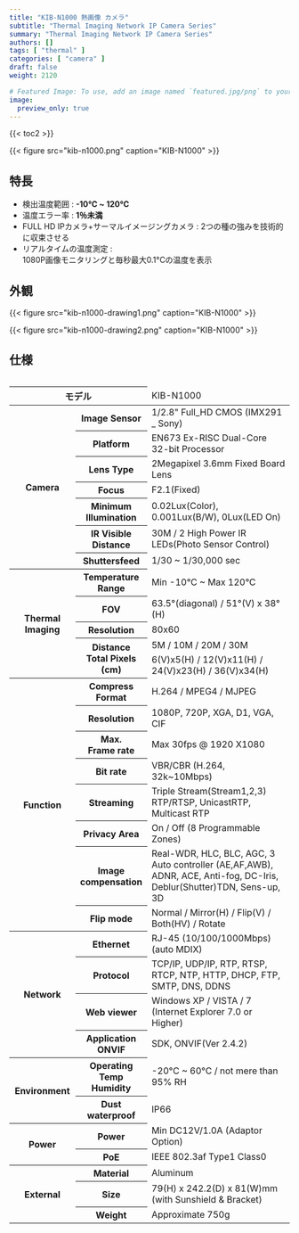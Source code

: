 ```yaml
---
title: "KIB-N1000 熱画像 カメラ"
subtitle: "Thermal Imaging Network IP Camera Series"
summary: "Thermal Imaging Network IP Camera Series"
authors: []
tags: [ "thermal" ]
categories: [ "camera" ]
draft: false
weight: 2120

# Featured Image: To use, add an image named `featured.jpg/png` to your page's folder.
image:
  preview_only: true
---
```


{{< toc2 >}}

<div class="container">
<div class="row justify-content-center align-items-end">
<div class="col-sm-6">

{{< figure src="kib-n1000.png" caption="KIB-N1000" >}}

</div>
</div>
</div>

## 特長

- 検出温度範囲 : **-10℃  ~ 120℃** 
- 温度エラー率 : **1％未満**
- FULL HD IPカメラ+サーマルイメージングカメラ : 2つの種の強みを技術的に収束させる
- リアルタイムの温度測定 :<br>1080P画像モニタリングと毎秒最大0.1°Cの温度を表示

## 外観

<div class="container">
<div class="row justify-content-center align-items-end">
<div class="col-sm-4">

{{< figure src="kib-n1000-drawing1.png" caption="KIB-N1000" >}}

</div>
<div class="col-sm-4">

{{< figure src="kib-n1000-drawing2.png" caption="KIB-N1000" >}}

</div>
</div>
</div>

## 仕様

<div style="overflow-x: auto">
<table class="spec">
<thead>
<tr>
<th colspan="2">モデル</th>
<td colspan="6">KIB-N1000</th>
</tr>
</thead>
<tbody>
<tr>
<th rowspan="7">Camera</th>
<th>Image Sensor</th>
<td colspan="6">1/2.8" Full_HD CMOS (IMX291 _ Sony)</td>
</tr>
<tr>
<th>Platform</th>
<td colspan="6">EN673 Ex-RISC Dual-Core 32-bit Processor</td>
</tr>
<tr>
<th>Lens Type</th>
<td colspan="6">2Megapixel 3.6mm Fixed Board Lens</td>
</tr>
<tr>
<th>Focus</th>
<td colspan="6">F2.1(Fixed)</td>
</tr>
<tr>
<th>Minimum<br>Illumination</th>
<td colspan="6">0.02Lux(Color), 0.001Lux(B/W), 0Lux(LED On)</td>
</tr>
<tr>
<th>IR Visible<br>Distance</th>
<td colspan="6">30M / 2 High Power IR LEDs(Photo Sensor Control)</td>
</tr>
<tr>
<th>Shuttersfeed</th>
<td colspan="6">1/30 ~ 1/30,000 sec</td>
</tr>
<tr>
<th rowspan="5">Thermal Imaging</th>
<th>Temperature<br>Range</th>
<td colspan="6">Min -10°C ~ Max 120°C</td>
</tr>
<tr>
<th>FOV</th>
<td colspan="6">63.5°(diagonal) / 51°(V) x 38°(H)</td>
</tr>
<tr>
<th>Resolution</th>
<td colspan="6">80x60</td>
</tr>
<tr>
<th rowspan="2">Distance<br>Total Pixels<br>(cm)</th>
<td colspan="6">5M / 10M / 20M / 30M</td>
</tr>
<tr>
<td colspan="6">6(V)x5(H) / 12(V)x11(H) / 24(V)x23(H) / 36(V)x34(H)</td>
</tr>
<tr>
<th rowspan="8">Function</th>
<th>Compress<br>Format</th>
<td colspan="6">H.264 / MPEG4 / MJPEG</td>
</tr>
<tr>
<th>Resolution</th>
<td colspan="6">1080P, 720P, XGA, D1, VGA, CIF</td>
</tr>
<tr>
<th>Max.<br>Frame rate</th>
<td colspan="6">Max 30fps @ 1920 X1080</td>
</tr>
<tr>
<th>Bit rate</th>
<td colspan="6">VBR/CBR (H.264, 32k~10Mbps)</td>
</tr>
<tr>
<th>Streaming</th>
<td colspan="6">Triple Stream(Stream1,2,3) RTP/RTSP, UnicastRTP, Multicast RTP</td>
</tr>
<tr>
<th>Privacy Area</th>
<td colspan="6">On / Off (8 Programmable Zones)</td>
</tr>
<tr>
<th>Image<br>compensation</th>
<td colspan="6">Real-WDR, HLC, BLC, AGC, 3 Auto controller (AE,AF,AWB),
ADNR, ACE, Anti-fog, DC-Iris, Deblur(Shutter)TDN, Sens-up, 3D</td>
</tr>
<tr>
<th>Flip mode</th>
<td colspan="6">Normal / Mirror(H) / Flip(V) / Both(HV) / Rotate</td>
</tr>
<tr>
<th rowspan="4">Network</th>
<th>Ethernet</th>
<td colspan="6">RJ-45 (10/100/1000Mbps) (auto MDIX)</td>
</tr>
<tr>
<th>Protocol</th>
<td colspan="6">TCP/IP, UDP/IP, RTP, RTSP, RTCP, NTP,
HTTP, DHCP, FTP, SMTP, DNS, DDNS</td>
</tr>
<tr>
<th>Web viewer</th>
<td colspan="6">Windows XP / VISTA / 7 (Internet Explorer 7.0 or Higher)</td>
</tr>
<tr>
<th>Application<br>ONVIF</th>
<td colspan="6">SDK, ONVIF(Ver 2.4.2)</td>
</tr>
<tr>
<th rowspan="2">Environment</th>
<th>Operating Temp<br>Humidity</th>
<td colspan="6">-20°C ~ 60°C / not mere than 95% RH</td>
</tr>
<tr>
<th>Dust<br>waterproof</th>
<td colspan="6">IP66</td>
</tr>
<tr>
<th rowspan="2">Power</th>
<th>Power</th>
<td colspan="6">Min DC12V/1.0A (Adaptor Option)</td>
</tr>
<tr>
<th>PoE</th>
<td colspan="6">IEEE 802.3af Type1 Class0</td>
</tr>
<tr>
<th rowspan="3">External</th>
<th>Material</th>
<td colspan="6">Aluminum</td>
</tr>
<tr>
<th>Size</th>
<td colspan="6">79(H) x 242.2(D) x 81(W)mm (with Sunshield & Bracket)</td>
</tr>
<tr>
<th>Weight</th>
<td colspan="6">Approximate 750g</td>
</tr>
</tbody>
</table>
</div>
